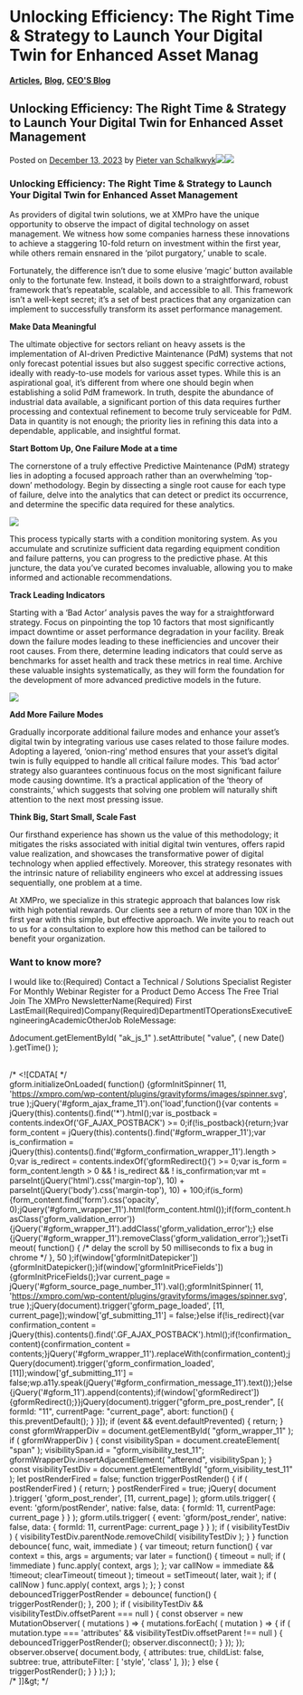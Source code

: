 # Unlocking Efficiency: The Right Time & Strategy to Launch Your Digital Twin for Enhanced Asset Manag

[**Articles**](https://xmpro.com/category/blog/articles-blog/)**,** [**Blog**](https://xmpro.com/category/blog/)**,** [**CEO'S Blog**](https://xmpro.com/category/blog/pieter-blog/)

## Unlocking Efficiency: The Right Time & Strategy to Launch Your Digital Twin for Enhanced Asset Management

Posted on [December 13, 2023](https://xmpro.com/unlocking-efficiency-the-right-time-strategy-to-launch-your-digital-twin-for-enhanced-asset-management/) by [Pieter van Schalkwyk](https://xmpro.com/author/pietervs/)![](https://xmpro.com/wp-content/uploads/2023/12/V4_Unlock-Efficiency-1024x598.jpg)![](https://xmpro.com/wp-content/uploads/2023/12/Screen-Unlocking-Effeciency-1024x529.png)

### Unlocking Efficiency: The Right Time & Strategy to Launch Your Digital Twin for Enhanced Asset Management

As providers of digital twin solutions, we at XMPro have the unique opportunity to observe the impact of digital technology on asset management. We witness how some companies harness these innovations to achieve a staggering 10-fold return on investment within the first year, while others remain ensnared in the ‘pilot purgatory,’ unable to scale.

Fortunately, the difference isn’t due to some elusive ‘magic’ button available only to the fortunate few. Instead, it boils down to a straightforward, robust framework that’s repeatable, scalable, and accessible to all. This framework isn’t a well-kept secret; it’s a set of best practices that any organization can implement to successfully transform its asset performance management.

**Make Data Meaningful**

The ultimate objective for sectors reliant on heavy assets is the implementation of AI-driven Predictive Maintenance (PdM) systems that not only forecast potential issues but also suggest specific corrective actions, ideally with ready-to-use models for various asset types. While this is an aspirational goal, it’s different from where one should begin when establishing a solid PdM framework. In truth, despite the abundance of industrial data available, a significant portion of this data requires further processing and contextual refinement to become truly serviceable for PdM. Data in quantity is not enough; the priority lies in refining this data into a dependable, applicable, and insightful format.

**Start Bottom Up, One Failure Mode at a time**

The cornerstone of a truly effective Predictive Maintenance (PdM) strategy lies in adopting a focused approach rather than an overwhelming ‘top-down’ methodology. Begin by dissecting a single root cause for each type of failure, delve into the analytics that can detect or predict its occurrence, and determine the specific data required for these analytics.

![](https://xmpro.com/wp-content/uploads/2023/12/Picture-1.png)

This process typically starts with a condition monitoring system. As you accumulate and scrutinize sufficient data regarding equipment condition and failure patterns, you can progress to the predictive phase. At this juncture, the data you’ve curated becomes invaluable, allowing you to make informed and actionable recommendations.

**Track Leading Indicators**

Starting with a ‘Bad Actor’ analysis paves the way for a straightforward strategy. Focus on pinpointing the top 10 factors that most significantly impact downtime or asset performance degradation in your facility. Break down the failure modes leading to these inefficiencies and uncover their root causes. From there, determine leading indicators that could serve as benchmarks for asset health and track these metrics in real time. Archive these valuable insights systematically, as they will form the foundation for the development of more advanced predictive models in the future.

![](https://xmpro.com/wp-content/uploads/2023/12/Picture-2-1024x576.png)

**Add More Failure Modes**

Gradually incorporate additional failure modes and enhance your asset’s digital twin by integrating various use cases related to those failure modes. Adopting a layered, ‘onion-ring’ method ensures that your asset’s digital twin is fully equipped to handle all critical failure modes. This ‘bad actor’ strategy also guarantees continuous focus on the most significant failure mode causing downtime. It’s a practical application of the ‘theory of constraints,’ which suggests that solving one problem will naturally shift attention to the next most pressing issue.

**Think Big, Start Small, Scale Fast**

Our firsthand experience has shown us the value of this methodology; it mitigates the risks associated with initial digital twin ventures, offers rapid value realization, and showcases the transformative power of digital technology when applied effectively. Moreover, this strategy resonates with the intrinsic nature of reliability engineers who excel at addressing issues sequentially, one problem at a time.

At XMPro, we specialize in this strategic approach that balances low risk with high potential rewards. Our clients see a return of more than 10X in the first year with this simple, but effective approach. We invite you to reach out to us for a consultation to explore how this method can be tailored to benefit your organization.

### Want to know more?

I would like to:(Required) Contact a Technical / Solutions Specialist Register For Monthly Webinar Register for a Product Demo Access The Free Trial Join The XMPro NewsletterName(Required) First  LastEmail(Required)Company(Required)DepartmentITOperationsExecutiveEngineeringAcademicOtherJob RoleMessage:         &#x20;

Δdocument.getElementById( "ak\_js\_1" ).setAttribute( "value", ( new Date() ).getTime() );

\
/\* \<!\[CDATA\[ \*/\
&#x20;gform.initializeOnLoaded( function() {gformInitSpinner( 11, 'https://xmpro.com/wp-content/plugins/gravityforms/images/spinner.svg', true );jQuery('#gform\_ajax\_frame\_11').on('load',function(){var contents = jQuery(this).contents().find('\*').html();var is\_postback = contents.indexOf('GF\_AJAX\_POSTBACK') >= 0;if(!is\_postback){return;}var form\_content = jQuery(this).contents().find('#gform\_wrapper\_11');var is\_confirmation = jQuery(this).contents().find('#gform\_confirmation\_wrapper\_11').length > 0;var is\_redirect = contents.indexOf('gformRedirect(){') >= 0;var is\_form = form\_content.length > 0 && ! is\_redirect && ! is\_confirmation;var mt = parseInt(jQuery('html').css('margin-top'), 10) + parseInt(jQuery('body').css('margin-top'), 10) + 100;if(is\_form){form\_content.find('form').css('opacity', 0);jQuery('#gform\_wrapper\_11').html(form\_content.html());if(form\_content.hasClass('gform\_validation\_error')){jQuery('#gform\_wrapper\_11').addClass('gform\_validation\_error');} else {jQuery('#gform\_wrapper\_11').removeClass('gform\_validation\_error');}setTimeout( function() { /\* delay the scroll by 50 milliseconds to fix a bug in chrome \*/  }, 50 );if(window\['gformInitDatepicker']) {gformInitDatepicker();}if(window\['gformInitPriceFields']) {gformInitPriceFields();}var current\_page = jQuery('#gform\_source\_page\_number\_11').val();gformInitSpinner( 11, 'https://xmpro.com/wp-content/plugins/gravityforms/images/spinner.svg', true );jQuery(document).trigger('gform\_page\_loaded', \[11, current\_page]);window\['gf\_submitting\_11'] = false;}else if(!is\_redirect){var confirmation\_content = jQuery(this).contents().find('.GF\_AJAX\_POSTBACK').html();if(!confirmation\_content){confirmation\_content = contents;}jQuery('#gform\_wrapper\_11').replaceWith(confirmation\_content);jQuery(document).trigger('gform\_confirmation\_loaded', \[11]);window\['gf\_submitting\_11'] = false;wp.a11y.speak(jQuery('#gform\_confirmation\_message\_11').text());}else{jQuery('#gform\_11').append(contents);if(window\['gformRedirect']) {gformRedirect();\}}jQuery(document).trigger("gform\_pre\_post\_render", \[{ formId: "11", currentPage: "current\_page", abort: function() { this.preventDefault(); } }]);                if (event && event.defaultPrevented) {                return;         }        const gformWrapperDiv = document.getElementById( "gform\_wrapper\_11" );        if ( gformWrapperDiv ) {            const visibilitySpan = document.createElement( "span" );            visibilitySpan.id = "gform\_visibility\_test\_11";            gformWrapperDiv.insertAdjacentElement( "afterend", visibilitySpan );        }        const visibilityTestDiv = document.getElementById( "gform\_visibility\_test\_11" );        let postRenderFired = false;                function triggerPostRender() {            if ( postRenderFired ) {                return;            }            postRenderFired = true;            jQuery( document ).trigger( 'gform\_post\_render', \[11, current\_page] );            gform.utils.trigger( { event: 'gform/postRender', native: false, data: { formId: 11, currentPage: current\_page } } );            gform.utils.trigger( { event: 'gform/post\_render', native: false, data: { formId: 11, currentPage: current\_page } } );            if ( visibilityTestDiv ) {                visibilityTestDiv.parentNode.removeChild( visibilityTestDiv );            }        }        function debounce( func, wait, immediate ) {            var timeout;            return function() {                var context = this, args = arguments;                var later = function() {                    timeout = null;                    if ( !immediate ) func.apply( context, args );                };                var callNow = immediate && !timeout;                clearTimeout( timeout );                timeout = setTimeout( later, wait );                if ( callNow ) func.apply( context, args );            };        }        const debouncedTriggerPostRender = debounce( function() {            triggerPostRender();        }, 200 );        if ( visibilityTestDiv && visibilityTestDiv.offsetParent === null ) {            const observer = new MutationObserver( ( mutations ) => {                mutations.forEach( ( mutation ) => {                    if ( mutation.type === 'attributes' && visibilityTestDiv.offsetParent !== null ) {                        debouncedTriggerPostRender();                        observer.disconnect();                    }                });            });            observer.observe( document.body, {                attributes: true,                childList: false,                subtree: true,                attributeFilter: \[ 'style', 'class' ],            });        } else {            triggerPostRender();        }    } );} ); \
/\* ]]\&gt; \*/

